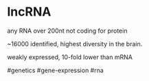 # lncRNA

any RNA over 200nt not coding for protein

~16000 identified, highest diversity in the brain.

weakly expressed, 10-fold lower than mRNA

#genetics #gene-expression #rna 
